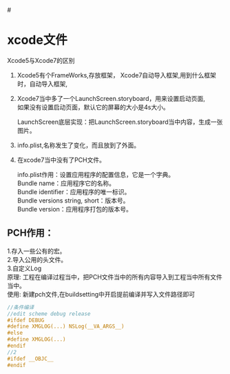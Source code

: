 \#

# xcode文件

Xcode5与Xcode7的区别

1. Xcode5有个FrameWorks,存放框架，
   Xcode7自动导入框架,用到什么框架时，自动导入框架,
2. Xcode7当中多了一个LaunchScreen.storyboard，用来设置启动页面,  
   如果没有设置启动页面，默认它的屏幕的大小是4s大小。

   LaunchScreen底层实现：把LaunchScreen.storyboard当中内容，生成一张图片。

3. info.plist,名称发生了变化，而且放到了外面。
4. 在xcode7当中没有了PCH文件。

   info.plist作用：设置应用程序的配置信息，它是一个字典。  
   Bundle name：应用程序它的名称。  
   Bundle identifier：应用程序的唯一标识。  
   Bundle versions string, short：版本号。  
   Bundle version：应用程序打包的版本号。

## PCH作用：
1.存入一些公有的宏。  
2.导入公用的头文件。  
3.自定义Log  
原理: 工程在编译过程当中，把PCH文件当中的所有内容导入到工程当中所有文件当中。  
使用: 新建pch文件,在buildsetting中开启提前编译并写入文件路径即可

```objectivec
//条件编译
//edit scheme debug release
#ifdef DEBUG
#define XMGLOG(...) NSLog(__VA_ARGS__)
#else 
#define XMGLOG(...)
#endif
//2
#ifdef __OBJC__
#endif
```



